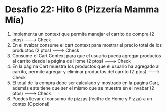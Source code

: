 # Desafio 22: Hito 6 (Pizzería Mamma Mía)

1. Implementa un context que permita manejar el carrito de compra (2 ptos) ---> Check
2. En el nvabar consume el cart context para mostrar el precio total de los productos (2 ptos) ---> Check
3. Consume el Cart Context para que el usuario pueda agregar productos al carrito desde la página de Home (2 ptos) ---> Check
4. En la página Cart muestra los productos que el usuario ha agregado al carrito, permite agregar y eliminar productos del carrito (2 ptos) ---> Check
5. El total de la compra debe ser calculado y mostrado en la página Cart, además este tiene que ser el mismo que se muestra en el nvabar (2 ptos) ---> Check
6. Puedes llevar el consumo de pizzas (fecthc de Home y Pizza) a un contex (Opcional)